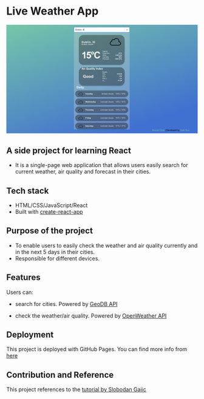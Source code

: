# Live Weather App
![screenshot img](./public/Screenshot.png)

## A side project for learning React

- It is a single-page web application that allows users easily search for current weather, air quality and forecast in their cities.

## Tech stack

- HTML/CSS/JavaScript/React
- Built with [create-react-app](https://create-react-app.dev/)

## Purpose of the project

- To enable users to easily check the weather and air quality currently and in the next 5 days in their cities.
- Responsible for different devices.

## Features

Users can: 
- search for cities. 
Powered by [GeoDB API](https://rapidapi.com/wirefreethought/api/geodb-cities/)

- check the weather/air quality.
Powered by [OpenWeather API](https://openweathermap.org/)

## Deployment

This project is deployed with GitHub Pages. You can find more info from [here](https://github.com/gitname/react-gh-pages)

## Contribution and Reference

This project references to the [tutorial by Slobodan Gajic](https://www.youtube.com/watch?v=Reny0cTTv24)

